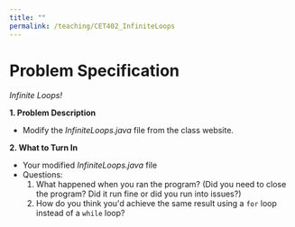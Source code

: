 ```yaml
---
title: ""
permalink: /teaching/CET402_InfiniteLoops
---
```


# Problem Specification
*Infinite Loops!*
<br/>

__1. Problem Description__

- Modify the *InfiniteLoops.java* file from the class website.

__2. What to Turn In__

- Your modified *InfiniteLoops.java* file
- Questions:
    1. What happened when you ran the program? (Did you need to close the program? Did it run fine or did you run into issues?)
    2. How do you think you'd achieve the same result using a ```for``` loop instead of a ```while``` loop?
